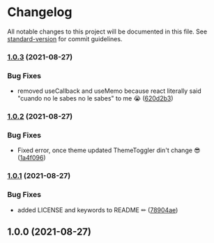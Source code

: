 # Changelog

All notable changes to this project will be documented in this file. See [standard-version](https://github.com/conventional-changelog/standard-version) for commit guidelines.

### [1.0.3](https://github.com/JebBarbas/react-native-paper-navigation-theme-context/compare/v1.0.2...v1.0.3) (2021-08-27)


### Bug Fixes

* removed useCallback and useMemo because react literally said "cuando no le sabes no le sabes" to me 😭 ([620d2b3](https://github.com/JebBarbas/react-native-paper-navigation-theme-context/commit/620d2b388e2e011c2f0f1a50f90fc8572cabc286))

### [1.0.2](https://github.com/JebBarbas/react-native-paper-navigation-theme-context/compare/v1.0.1...v1.0.2) (2021-08-27)


### Bug Fixes

* Fixed error, once theme updated ThemeToggler din't change 😎 ([1a4f096](https://github.com/JebBarbas/react-native-paper-navigation-theme-context/commit/1a4f0960b77be5e72710011e4f1cec98028137f0))

### [1.0.1](https://github.com/JebBarbas/react-native-paper-navigation-theme-context/compare/v1.0.0...v1.0.1) (2021-08-27)


### Bug Fixes

* added LICENSE and keywords to README ✏ ([78904ae](https://github.com/JebBarbas/react-native-paper-navigation-theme-context/commit/78904aea50381136636df77a8ce1c190689571cc))

## 1.0.0 (2021-08-27)
